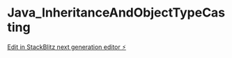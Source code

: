 # Java_InheritanceAndObjectTypeCasting

[Edit in StackBlitz next generation editor ⚡️](https://stackblitz.com/~/github.com/JMiranda87/Java_InheritanceAndObjectTypeCasting)